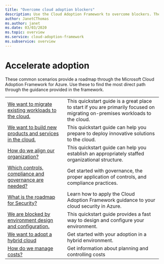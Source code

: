 ```yaml
---
title: "Overcome cloud adoption blockers"
description: Use the Cloud Adoption Framework to overcome blockers. These scenarios provide a roadmap through the Cloud Adoption Framework. 
author: JanetCThomas
ms.author: janet
ms.date: 03/03/2020
ms.topic: overview
ms.service: cloud-adoption-framework
ms.subservice: overview
---
```


# Accelerate adoption

These common scenarios provide a roadmap through the Microsoft Cloud Adoption Framework for Azure. Use these to find the most direct path through the guidance provided in the framework.

|                                                                                     |                                                                                                                                |
|-------------------------------------------------------------------------------------|--------------------------------------------------------------------------------------------------------------------------------|
| [We want to migrate existing workloads to the cloud.](migrate.md)                   | This quickstart guide is a great place to start if you are primarily focused on migrating on-premises workloads to the cloud. |
| [We want to build new products and services in the cloud.](innovate.md)             | This quickstart guide can help you prepare to deploy innovative solutions to the cloud.                                       |
| [How do we align our organization?](org-alignment.md)                               | This quickstart guide can help you establish an appropriately staffed organizational structure.                               |
| [Which controls, compliance and governance are needed?](reliability.md)      | Get started with governance, the proper application of controls, and compliance practices.                                     |
| [What is the roadmap for Security?](security-roadmap.md)                            | Learn how to apply the Cloud Adoption Framework guidance to your cloud security in Azure.                                      |
| [We are blocked by environment design and configuration.](design-config-roadmap.md) | This quickstart guide provides a fast way to design and configure your environment.                                           |
| [We want to adopt a hybrid cloud](hybrid-adoption.md)                               | Get started with your adoption in a hybrid environment.                                                                        |
| [How do we manage costs?](manage-costs.md)                                          | Get information about planning and controlling costs                                                                           |
